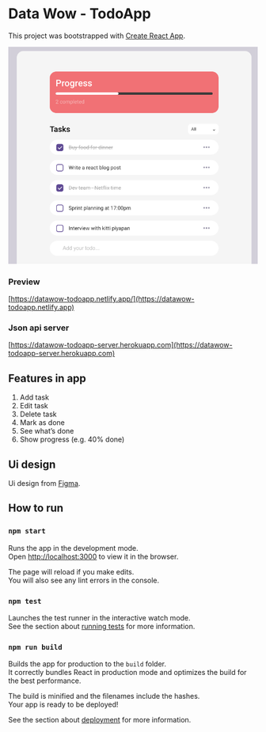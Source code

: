# Data Wow - TodoApp 
This project was bootstrapped with [Create React App](https://github.com/facebook/create-react-app).

![alt text](https://github.com/titeller/datawow-todoapp/blob/main/public/demo.png)

### Preview
[https://datawow-todoapp.netlify.app/](https://datawow-todoapp.netlify.app)

### Json api server
[https://datawow-todoapp-server.herokuapp.com](https://datawow-todoapp-server.herokuapp.com)

## Features in app

1. Add task
2. Edit task
3. Delete task
4. Mark as done
5. See what’s done
6. Show progress (e.g. 40% done)

## Ui design
Ui design from [Figma](https://www.figma.com/file/3CJh1KDBSXHzUqqN3THmcD/Todos?node-id=0%3A1.).

## How to run

### `npm start`

Runs the app in the development mode.\
Open [http://localhost:3000](http://localhost:3000) to view it in the browser.

The page will reload if you make edits.\
You will also see any lint errors in the console.

### `npm test`

Launches the test runner in the interactive watch mode.\
See the section about [running tests](https://facebook.github.io/create-react-app/docs/running-tests) for more information.

### `npm run build`

Builds the app for production to the `build` folder.\
It correctly bundles React in production mode and optimizes the build for the best performance.

The build is minified and the filenames include the hashes.\
Your app is ready to be deployed!

See the section about [deployment](https://facebook.github.io/create-react-app/docs/deployment) for more information.

 
